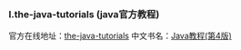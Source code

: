 ### I.the-java-tutorials (java官方教程)

官方在线地址：[the-java-tutorials](https://docs.oracle.com/javase/tutorial/)
中文书名：[Java教程(第4版)](https://book.douban.com/subject/2208538/)